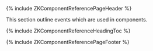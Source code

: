 {% include ZKComponentReferencePageHeader %}

This section outline events which are used in components.

{% include ZKComponentReferenceHeadingToc %}

{% include ZKComponentReferencePageFooter %}
